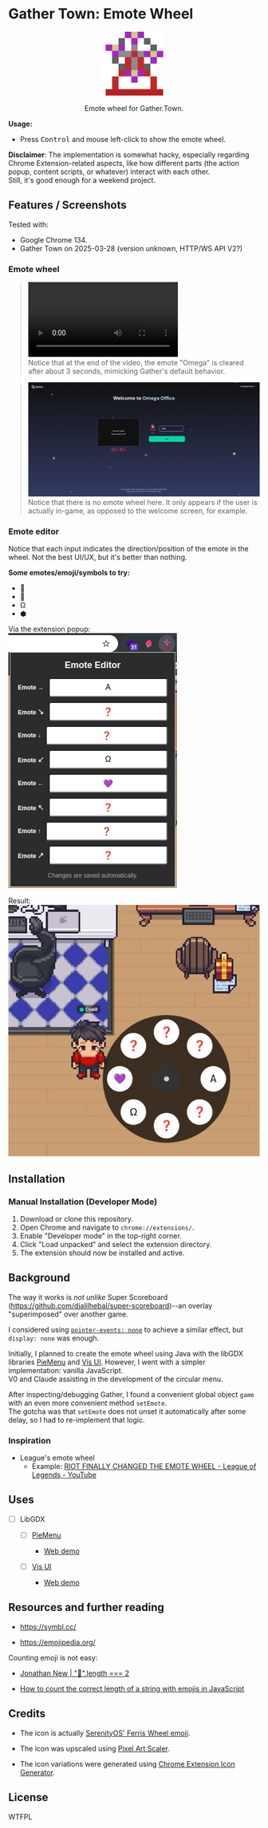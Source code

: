 # Gather Town: Emote Wheel

<div align="center">
  <img src="./images/icon128.png" />
  <p>Emote wheel for Gather.Town.</p>
</div>

**Usage:**
- Press <kbd>Control</kbd> and mouse left-click to show the emote wheel.

**Disclaimer**:
The implementation is somewhat hacky, especially regarding Chrome Extension-related aspects, like how different parts (the action popup, content scripts, or whatever) interact with each other. \
Still, it's good enough for a weekend project.


## Features / Screenshots

Tested with:
- Google Chrome 134.
- Gather Town on 2025-03-28 (version unknown, HTTP/WS API V2?)

### Emote wheel

> <video src="./screenshots/emote-demo--2025-03-28.webm" controls></video>  
> Notice that at the end of the video, the emote "Omega" is cleared after about 3 seconds, mimicking Gather's default behavior.

> <img src="./screenshots/emote-welcome--2025-03-28.png" />  
> Notice that there is no emote wheel here.
> It only appears if the user is actually in-game, as opposed to the welcome screen, for example.

### Emote editor

Notice that each input indicates the direction/position of the emote in the wheel.
Not the best UI/UX, but it's better than nothing.

**Some emotes/emoji/symbols to try:**
- 🎡
- 🫡
- Ω
- ⬢

Via the extension popup: \
<img src="./screenshots/emote-editor-popup--2025-03-28.png" />

Result: \
<img src="./screenshots/emote-editor-result--2025-03-28.png" />


## Installation

### Manual Installation (Developer Mode)

1. Download or clone this repository.
2. Open Chrome and navigate to `chrome://extensions/`.
3. Enable "Developer mode" in the top-right corner.
4. Click "Load unpacked" and select the extension directory.
5. The extension should now be installed and active.


## Background

The way it works is _not unlike_ Super Scoreboard (https://github.com/djalilhebal/super-scoreboard)--an overlay "superimposed" over another game.

I considered using [`pointer-events: none`](https://developer.mozilla.org/en-US/docs/Web/CSS/pointer-events) to achieve a similar effect, but `display: none` was enough.

Initially, I planned to create the emote wheel using Java with the libGDX libraries [PieMenu](https://github.com/payne911/PieMenu) and [Vis UI](https://github.com/kotcrab/vis-ui). However, I went with a simpler implementation: vanilla JavaScript. \
V0 and Claude assisting in the development of the circular menu.

After inspecting/debugging Gather, I found a convenient global object `game` with an even more convenient method `setEmote`. \
The gotcha was that `setEmote` does not unset it automatically after some delay, so I had to re-implement that logic.


### Inspiration

- League's emote wheel
  * Example: [RIOT FINALLY CHANGED THE EMOTE WHEEL - League of Legends - YouTube](https://www.youtube.com/watch?v=nc2P9n4-7xY)


## Uses

- [ ] LibGDX

  * [ ] [PieMenu](https://github.com/payne911/PieMenu)

    + [Web demo](https://payne911.github.io/PieMenu/)

  * [ ] [Vis UI](https://github.com/kotcrab/vis-ui)

    + [Web demo](https://vis.kotcrab.com/demo/ui/)


## Resources and further reading

- https://symbl.cc/

- https://emojipedia.org/

Counting emoji is not easy:

- [Jonathan New | "💩".length === 2](https://blog.jonnew.com/posts/poo-dot-length-equals-two)

- [How to count the correct length of a string with emojis in JavaScript](https://stackoverflow.com/questions/54369513/how-to-count-the-correct-length-of-a-string-with-emojis-in-javascript)


## Credits

- The icon is actually [SerenityOS' Ferris Wheel emoji](https://emojipedia.org/serenityos/2024-01-31/ferris-wheel).

- The icon was upscaled using [Pixel Art Scaler](https://lospec.com/pixel-art-scaler/).

- The icon variations were generated using [Chrome Extension Icon Generator](https://github.com/alexleybourne/chrome-extension-icon-generator).


## License

WTFPL
